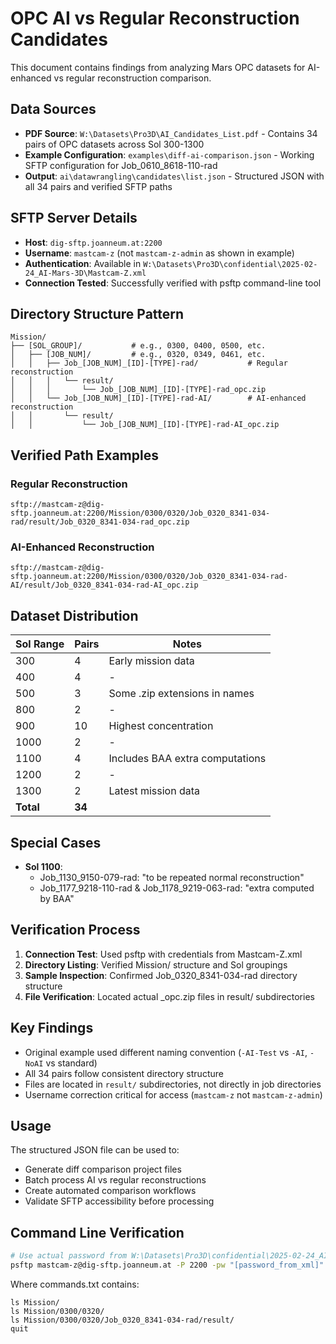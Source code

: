 # OPC AI vs Regular Reconstruction Candidates

This document contains findings from analyzing Mars OPC datasets for AI-enhanced vs regular reconstruction comparison.

## Data Sources

- **PDF Source**: `W:\Datasets\Pro3D\AI_Candidates_List.pdf` - Contains 34 pairs of OPC datasets across Sol 300-1300
- **Example Configuration**: `examples\diff-ai-comparison.json` - Working SFTP configuration for Job_0610_8618-110-rad
- **Output**: `ai\datawrangling\candidates\list.json` - Structured JSON with all 34 pairs and verified SFTP paths

## SFTP Server Details

- **Host**: `dig-sftp.joanneum.at:2200`
- **Username**: `mastcam-z` (not `mastcam-z-admin` as shown in example)
- **Authentication**: Available in `W:\Datasets\Pro3D\confidential\2025-02-24_AI-Mars-3D\Mastcam-Z.xml`
- **Connection Tested**: Successfully verified with psftp command-line tool

## Directory Structure Pattern

```
Mission/
├── [SOL_GROUP]/           # e.g., 0300, 0400, 0500, etc.
│   ├── [JOB_NUM]/         # e.g., 0320, 0349, 0461, etc.
│   │   ├── Job_[JOB_NUM]_[ID]-[TYPE]-rad/           # Regular reconstruction
│   │   │   └── result/
│   │   │       └── Job_[JOB_NUM]_[ID]-[TYPE]-rad_opc.zip
│   │   └── Job_[JOB_NUM]_[ID]-[TYPE]-rad-AI/        # AI-enhanced reconstruction
│   │       └── result/
│   │           └── Job_[JOB_NUM]_[ID]-[TYPE]-rad-AI_opc.zip
```

## Verified Path Examples

### Regular Reconstruction
```
sftp://mastcam-z@dig-sftp.joanneum.at:2200/Mission/0300/0320/Job_0320_8341-034-rad/result/Job_0320_8341-034-rad_opc.zip
```

### AI-Enhanced Reconstruction  
```
sftp://mastcam-z@dig-sftp.joanneum.at:2200/Mission/0300/0320/Job_0320_8341-034-rad-AI/result/Job_0320_8341-034-rad-AI_opc.zip
```

## Dataset Distribution

| Sol Range | Pairs | Notes |
|-----------|-------|--------|
| 300       | 4     | Early mission data |
| 400       | 4     | - |
| 500       | 3     | Some .zip extensions in names |
| 800       | 2     | - |
| 900       | 10    | Highest concentration |
| 1000      | 2     | - |
| 1100      | 4     | Includes BAA extra computations |
| 1200      | 2     | - |
| 1300      | 2     | Latest mission data |
| **Total** | **34** | |

## Special Cases

- **Sol 1100**: 
  - Job_1130_9150-079-rad: "to be repeated normal reconstruction"
  - Job_1177_9218-110-rad & Job_1178_9219-063-rad: "extra computed by BAA"

## Verification Process

1. **Connection Test**: Used psftp with credentials from Mastcam-Z.xml
2. **Directory Listing**: Verified Mission/ structure and Sol groupings
3. **Sample Inspection**: Confirmed Job_0320_8341-034-rad directory structure
4. **File Verification**: Located actual _opc.zip files in result/ subdirectories

## Key Findings

- Original example used different naming convention (`-AI-Test` vs `-AI`, `-NoAI` vs standard)
- All 34 pairs follow consistent directory structure
- Files are located in `result/` subdirectories, not directly in job directories
- Username correction critical for access (`mastcam-z` not `mastcam-z-admin`)

## Usage

The structured JSON file can be used to:
- Generate diff comparison project files
- Batch process AI vs regular reconstructions
- Create automated comparison workflows
- Validate SFTP accessibility before processing

## Command Line Verification

```bash
# Use actual password from W:\Datasets\Pro3D\confidential\2025-02-24_AI-Mars-3D\Mastcam-Z.xml
psftp mastcam-z@dig-sftp.joanneum.at -P 2200 -pw "[password_from_xml]" -batch -b commands.txt
```

Where commands.txt contains:
```
ls Mission/
ls Mission/0300/0320/
ls Mission/0300/0320/Job_0320_8341-034-rad/result/
quit
```